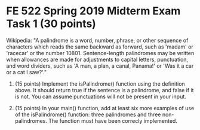 # FE 522 Spring 2019 Midterm Exam Task 1 (30 points)

Wikipedia: "A palindrome is a word, number, phrase, or other sequence of characters which reads the same backward as forward, such as 'madam' or 'racecar' or the number 10801. Sentence-length palindromes may be written when allowances are made for adjustments to capital letters, punctuation, and word dividers, such as 'A man, a plan, a canal, Panama!' or 'Was it a car or a cat I saw?'."

1. (15 points) Implement the isPalindrome() function using the definition above. It should return true if the sentence is a palindrome, and false if it is not. You can assume punctuations will not be present in your input.

2. (15 points) In your main() function, add at least six more examples of use of the isPalindrome() function: three palindromes and three non-palindromes. The function must have been correcly implemented.
